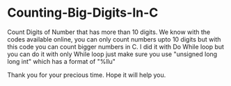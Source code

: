 # Counting-Big-Digits-In-C
Count Digits of Number that has more than 10 digits.
We know with the codes available online, you can only count numbers upto 10 digits but with this code you can count bigger numbers in C. I did it with Do While loop but you can do it with only While loop just make sure you use "unsigned long long int" which has a format of "%llu" 

Thank you for your precious time. Hope it will help you.
